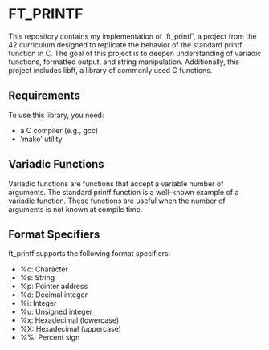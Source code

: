 # FT_PRINTF

This repository contains my implementation of 'ft_printf', a project from the 42 curriculum designed to replicate the behavior of the standard printf function in C. The goal of this project is to deepen understanding of variadic functions, formatted output, and string manipulation. Additionally, this project includes libft, a library of commonly used C functions.

## Requirements

To use this library, you need:

+ a C compiler (e.g., gcc)
+ 'make' utility

## Variadic Functions
Variadic functions are functions that accept a variable number of arguments. The standard printf function is a well-known example of a variadic function. These functions are useful when the number of arguments is not known at compile time.

## Format Specifiers

ft_printf supports the following format specifiers:

+ %c: Character
+ %s: String
+ %p: Pointer address
+ %d: Decimal integer
+ %i: Integer
+ %u: Unsigned integer
+ %x: Hexadecimal (lowercase)
+ %X: Hexadecimal (uppercase)
+ %%: Percent sign
